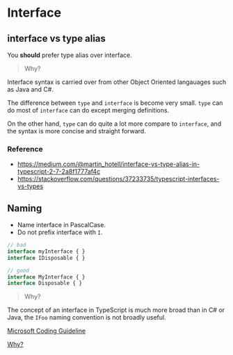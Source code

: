 # Interface

## interface vs type alias

You **should** prefer type alias over interface.

> Why?

Interface syntax is carried over from other Object Oriented langauages such as Java and C#.

The difference between `type` and `interface` is become very small.
`type` can do most of `interface` can do except merging definitions.

On the other hand, `type` can do quite a lot more compare to `interface`,
and the syntax is more concise and straight forward.

### Reference

- <https://medium.com/@martin_hotell/interface-vs-type-alias-in-typescript-2-7-2a8f1777af4c>
- <https://stackoverflow.com/questions/37233735/typescript-interfaces-vs-types>

## Naming

- Name interface in PascalCase.
- Do not prefix interface with `I`.

```ts
// bad
interface myInterface { }
interface IDisposable { }

// good
interface MyInterface { }
interface Disposable { }
```

> Why?

The concept of an interface in TypeScript is much more broad than in C# or Java,
the `IFoo` naming convention is not broadly useful.

[Microsoft Coding Guideline](https://github.com/Microsoft/TypeScript/wiki/Coding-guidelines)

[Why?](https://github.com/Microsoft/TypeScript-Handbook/blob/4439d3101283adb38dabb2a4c39726986d6bbcb2/pages/Writing%20Definition%20Files.md#naming-conventions)

